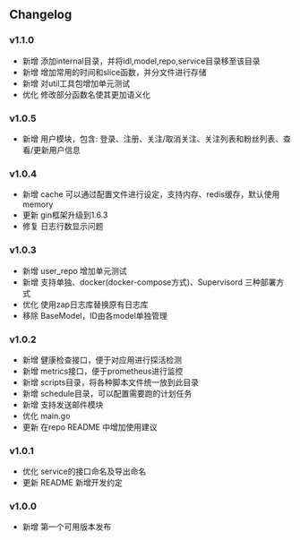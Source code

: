 ## Changelog

### v1.1.0
- 新增 添加internal目录，并将idl,model,repo,service目录移至该目录
- 新增 增加常用的时间和slice函数，并分文件进行存储
- 新增 对util工具包增加单元测试
- 优化 修改部分函数名使其更加语义化

### v1.0.5
- 新增 用户模块，包含: 登录、注册、关注/取消关注、关注列表和粉丝列表、查看/更新用户信息

### v1.0.4
- 新增 cache 可以通过配置文件进行设定，支持内存、redis缓存，默认使用memory
- 更新 gin框架升级到1.6.3
- 修复 日志行数显示问题

### v1.0.3
- 新增 user_repo 增加单元测试
- 新增 支持单独、docker(docker-compose方式)、Supervisord 三种部署方式
- 优化 使用zap日志库替换原有日志库
- 移除 BaseModel，ID由各model单独管理

### v1.0.2
- 新增 健康检查接口，便于对应用进行探活检测
- 新增 metrics接口，便于prometheus进行监控
- 新增 scripts目录，将各种脚本文件统一放到此目录
- 新增 schedule目录，可以配置需要跑的计划任务
- 新增 支持发送邮件模块
- 优化 main.go
- 更新 在repo README 中增加使用建议

### v1.0.1
- 优化 service的接口命名及导出命名
- 更新 README 新增开发约定

### v1.0.0
- 新增 第一个可用版本发布